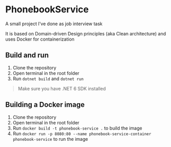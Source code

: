 # PhonebookService
A small project I've done as job interview task

It is based on Domain-driven Design principles (aka Clean architecture) and uses Docker for containerization

## Build and run
1. Clone the repository
2. Open terminal in the root folder
3. Run `dotnet build` and `dotnet run`

> Make sure you have .NET 6 SDK installed

## Building a Docker image
1. Clone the repository
2. Open terminal in the root folder
3. Run `docker build -t phonebook-service .` to build the image
4. Run `docker run -p 8080:80 --name phonebook-service-container phonebook-service` to run the image
